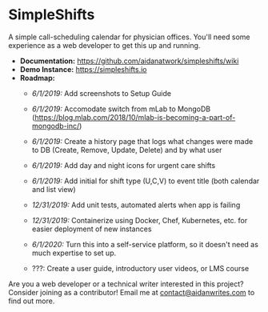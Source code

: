 # SimpleShifts
A simple call-scheduling calendar for physician offices. You'll need some experience as a web developer to get this up and running.

- **Documentation:** https://github.com/aidanatwork/simpleshifts/wiki
- **Demo Instance:** https://simpleshifts.io
- **Roadmap:** 
    - *6/1/2019:* Add screenshots to Setup Guide
    - *6/1/2019:* Accomodate switch from mLab to MongoDB (https://blog.mlab.com/2018/10/mlab-is-becoming-a-part-of-mongodb-inc/)
    - *6/1/2019:* Create a history page that logs what changes were made to DB (Create, Remove, Update, Delete) and by what user
    - *6/1/2019:* Add day and night icons for urgent care shifts
    - *6/1/2019:* Add initial for shift type (U,C,V) to event title (both calendar and list view)
    - *12/31/2019:* Add unit tests, automated alerts when app is failing
    - *12/31/2019:* Containerize using Docker, Chef, Kubernetes, etc. for easier deployment of new instances
    - *6/1/2020:* Turn this into a self-service platform, so it doesn't need as much expertise to set up.

    - ???: Create a user guide, introductory user videos, or LMS course
    
Are you a web developer or a technical writer interested in this project? Consider joining as a contributor! 
Email me at contact@aidanwrites.com to find out more.
